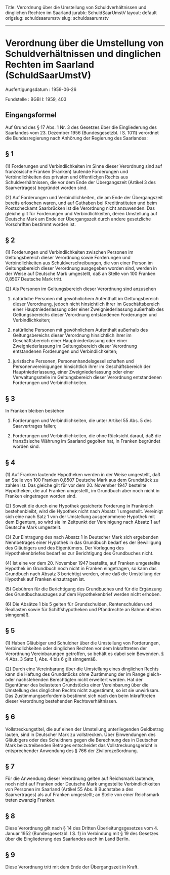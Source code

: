 Title: Verordnung über die Umstellung von Schuldverhältnissen und dinglichen Rechten
  im Saarland
jurabk: SchuldSaarUmstV
layout: default
origslug: schuldsaarumstv
slug: schuldsaarumstv

---

# Verordnung über die Umstellung von Schuldverhältnissen und dinglichen Rechten im Saarland (SchuldSaarUmstV)

Ausfertigungsdatum
:   1959-06-26

Fundstelle
:   BGBl I: 1959, 403



## Eingangsformel

Auf Grund des § 17 Abs. 1 Nr. 3 des Gesetzes über die Eingliederung
des Saarlandes vom 23. Dezember 1956 (Bundesgesetzbl. I S. 1011)
verordnet die Bundesregierung nach Anhörung der Regierung des
Saarlandes:


## § 1

(1) Forderungen und Verbindlichkeiten im Sinne dieser Verordnung sind
auf französische Franken (Franken) lautende Forderungen und
Verbindlichkeiten des privaten und öffentlichen Rechts aus
Schuldverhältnissen, die vor dem Ende der Übergangszeit (Artikel 3 des
Saarvertrages) begründet worden sind.

(2) Auf Forderungen und Verbindlichkeiten, die am Ende der
Übergangszeit bereits erloschen waren, und auf Guthaben bei
Kreditinstituten und beim Postscheckamt Saarbrücken ist die Verordnung
nicht anzuwenden. Das gleiche gilt für Forderungen und
Verbindlichkeiten, deren Umstellung auf Deutsche Mark am Ende der
Übergangszeit durch andere gesetzliche Vorschriften bestimmt worden
ist.


## § 2

(1) Forderungen und Verbindlichkeiten zwischen Personen im
Geltungsbereich dieser Verordnung sowie Forderungen und
Verbindlichkeiten aus Schuldverschreibungen, die von einer Person im
Geltungsbereich dieser Verordnung ausgegeben worden sind, werden in
der Weise auf Deutsche Mark umgestellt, daß an Stelle von 100 Franken
0,8507 Deutsche Mark tritt.

(2) Als Personen im Geltungsbereich dieser Verordnung sind anzusehen

1.  natürliche Personen mit gewöhnlichem Aufenthalt im Geltungsbereich
    dieser Verordnung, jedoch nicht hinsichtlich ihrer im Geschäftsbereich
    einer Hauptniederlassung oder einer Zweigniederlassung außerhalb des
    Geltungsbereichs dieser Verordnung entstandenen Forderungen und
    Verbindlichkeiten;


2.  natürliche Personen mit gewöhnlichem Aufenthalt außerhalb des
    Geltungsbereichs dieser Verordnung hinsichtlich ihrer im
    Geschäftsbereich einer Hauptniederlassung oder einer
    Zweigniederlassung im Geltungsbereich dieser Verordnung entstandenen
    Forderungen und Verbindlichkeiten;


3.  juristische Personen, Personenhandelsgesellschaften und
    Personenvereinigungen hinsichtlich ihrer im Geschäftsbereich der
    Hauptniederlassung, einer Zweigniederlassung oder einer
    Verwaltungsstelle im Geltungsbereich dieser Verordnung entstandenen
    Forderungen und Verbindlichkeiten.





## § 3

In Franken bleiben bestehen

1.  Forderungen und Verbindlichkeiten, die unter Artikel 55 Abs. 5 des
    Saarvertrages fallen;


2.  Forderungen und Verbindlichkeiten, die ohne Rücksicht darauf, daß die
    französische Währung im Saarland gegolten hat, in Franken begründet
    worden sind.





## § 4

(1) Auf Franken lautende Hypotheken werden in der Weise umgestellt,
daß an Stelle von 100 Franken 0,8507 Deutsche Mark aus dem Grundstück
zu zahlen ist. Das gleiche gilt für vor dem 20. November 1947
bestellte Hypotheken, die auf Franken umgestellt, im Grundbuch aber
noch nicht in Franken eingetragen worden sind.

(2) Soweit die durch eine Hypothek gesicherte Forderung in
Frankreich              bestehenbleibt, wird die Hypothek nicht nach
Absatz 1 umgestellt. Vereinigt sich eine nach Satz 1 von der
Umstellung ausgenommene Hypothek mit dem Eigentum, so wird sie im
Zeitpunkt der Vereinigung nach Absatz 1 auf Deutsche Mark umgestellt.

(3) Zur Eintragung des nach Absatz 1 in Deutscher Mark sich ergebenden
Nennbetrages einer Hypothek in das Grundbuch bedarf es der Bewilligung
des Gläubigers und des Eigentümers. Der Vorlegung des
Hypothekenbriefes bedarf es zur Berichtigung des Grundbuches nicht.

(4) Ist eine vor dem 20. November 1947 bestellte, auf Franken
umgestellte Hypothek im Grundbuch noch nicht in Franken eingetragen,
so kann das Grundbuch nach Absatz 3 berichtigt werden, ohne daß die
Umstellung der Hypothek auf Franken einzutragen ist.

(5) Gebühren für die Berichtigung des Grundbuches und für die
Ergänzung des Grundbuchauszuges auf dem Hypothekenbrief werden nicht
erhoben.

(6) Die Absätze 1 bis 5 gelten für Grundschulden, Rentenschulden und
Reallasten sowie für Schiffshypotheken und Pfandrechte an
Bahneinheiten sinngemäß.


## § 5

(1) Haben Gläubiger und Schuldner über die Umstellung von Forderungen,
Verbindlichkeiten oder dinglichen Rechten vor dem Inkrafttreten der
Verordnung Vereinbarungen getroffen, so behält es dabei sein Bewenden.
§ 4 Abs. 3 Satz 1, Abs. 4 bis 6 gilt sinngemäß.

(2) Durch eine Vereinbarung über die Umstellung eines dinglichen
Rechts kann die Haftung des Grundstücks ohne Zustimmung der im Range
gleich- oder nachstehenden Berechtigten nicht erweitert werden. Hat
der Eigentümer des belasteten Grundstücks einer Vereinbarung über die
Umstellung des dinglichen Rechts nicht zugestimmt, so ist sie
unwirksam. Das Zustimmungserfordernis bestimmt sich nach den beim
Inkrafttreten dieser Verordnung bestehenden Rechtsverhältnissen.


## § 6

Vollstreckungstitel, die auf einen der Umstellung unterliegenden
Geldbetrag lauten, sind in Deutscher Mark zu vollstrecken. Über
Einwendungen des Gläubigers oder des Schuldners gegen die Berechnung
des in Deutscher Mark beizutreibenden Betrages entscheidet das
Vollstreckungsgericht in entsprechender Anwendung des § 766 der
Zivilprozeßordnung.


## § 7

Für die Anwendung dieser Verordnung gelten auf Reichsmark lautende,
noch nicht auf Franken oder Deutsche Mark umgestellte
Verbindlichkeiten von Personen im Saarland (Artikel 55 Abs. 8
Buchstabe a des Saarvertrages) als auf Franken umgestellt; an Stelle
von einer Reichsmark treten zwanzig Franken.


## § 8

Diese Verordnung gilt nach § 14 des Dritten Überleitungsgesetzes vom
4\. Januar 1952 (Bundesgesetzbl. I S. 1) in Verbindung mit § 19 des
Gesetzes über die Eingliederung des Saarlandes auch im Land Berlin.


## § 9

Diese Verordnung tritt mit dem Ende der Übergangszeit in Kraft.

